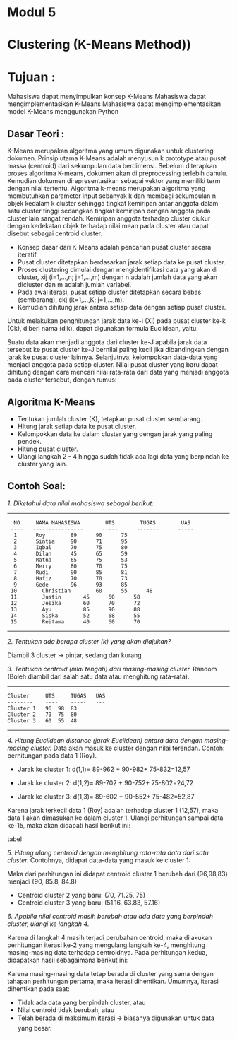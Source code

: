 # Modul 5
# Clustering (K-Means Method))

# Tujuan : 

Mahasiswa dapat menyimpulkan konsep K-Means
Mahasiswa dapat mengimplementasikan K-Means
Mahasiswa dapat mengimplementasikan model K-Means menggunakan Python 

## Dasar Teori :
K-Means merupakan algoritma yang umum digunakan untuk clustering dokumen. Prinsip utama K-Means adalah menyusun k prototype atau pusat massa (centroid) dari sekumpulan data berdimensi. Sebelum diterapkan proses algoritma K-means, dokumen akan di preprocessing terlebih dahulu. Kemudian dokumen direpresentasikan sebagai vektor yang memiliki term dengan nilai tertentu. 
Algoritma k-means merupakan algoritma yang membutuhkan parameter input sebanyak k dan membagi sekumpulan n objek kedalam k cluster sehingga tingkat kemiripan antar anggota dalam satu cluster tinggi sedangkan tingkat kemiripan dengan anggota pada cluster lain sangat rendah. Kemiripan anggota terhadap cluster diukur dengan kedekatan objek terhadap nilai mean pada cluster atau dapat disebut sebagai centroid cluster.
- Konsep dasar dari K-Means adalah pencarian pusat cluster secara iteratif. 
- Pusat cluster ditetapkan berdasarkan jarak setiap data ke pusat cluster. 
- Proses clustering dimulai dengan mengidentifikasi data yang akan di cluster, xij (i=1,...,n; j=1,...,m) dengan n adalah jumlah data yang akan dicluster dan m adalah jumlah variabel. 
- Pada awal iterasi, pusat setiap cluster ditetapkan secara bebas (sembarang), ckj (k=1,...,K; j=1,...,m). 
- Kemudian dihitung jarak antara setiap data dengan setiap pusat cluster. 

Untuk melakukan penghitungan jarak data ke-i (Xi) pada pusat cluster ke-k (Ck), diberi nama (dik), dapat digunakan formula Euclidean, yaitu:

Suatu data akan menjadi anggota dari cluster ke-J apabila jarak data tersebut ke pusat cluster ke-J bernilai paling kecil jika dibandingkan dengan jarak ke pusat cluster lainnya. 
Selanjutnya, kelompokkan data-data yang menjadi anggota pada setiap cluster.
Nilai pusat cluster yang baru dapat dihitung dengan cara mencari nilai rata-rata dari data yang menjadi anggota pada cluster tersebut, dengan rumus:

## Algoritma K-Means 
 
- Tentukan jumlah cluster (K), tetapkan pusat cluster sembarang. 
- Hitung jarak setiap data ke pusat cluster. 
- Kelompokkan data ke dalam cluster yang dengan jarak yang paling pendek. 
- Hitung pusat cluster. 
- Ulangi langkah 2 - 4 hingga sudah tidak ada lagi data yang berpindah ke cluster yang lain.

## Contoh Soal:

*1. Diketahui data nilai mahasiswa sebagai berikut:*

----------------------------------------------------------------------
      NO     NAMA MAHASISWA        UTS        TUGAS        UAS
     ----   ----------------      -----      -------      -----
      1	     Roy		89	    90		75
      2	     Sintia		90	    71		95
      3	     Iqbal		70	    75		80
      4	     Dilan		45	    65		59
      5	     Ratna		65	    75		53
      6	     Merry		80	    70		75
      7	     Rudi		90	    85		81
      8	     Hafiz		70	    70		73
      9	     Gede		96	    93		85
     10        Christian 		60	    55		48
     11        Justin		45	    60		58
     12        Jesika		60	    70		72
     13        Ayu			85	    90		88
     14        Siska		52	    68		55
     15        Reitama		40	    60		70
----------------------------------------------------------------------

*2. Tentukan ada berapa cluster (k) yang akan diajukan?*

Diambil 3 cluster -> pintar, sedang dan kurang

*3. Tentukan centroid (nilai tengah) dari masing-masing cluster.*
Random (Boleh diambil dari salah satu data atau menghitung rata-rata).

----------------------------------------------------------------------
	Cluster 	UTS 	TUGAS 	UAS
 	--------	----	-----	---
	Cluster 1	96	98	83
	Cluster 2	70	75	80
	Cluster 3	60	55	48
----------------------------------------------------------------------

*4. Hitung Euclidean distance (jarak Euclidean) antara data dengan masing-masing cluster.*
Data akan masuk ke cluster dengan nilai terendah.
Contoh: perhitungan pada data 1 (Roy).

- Jarak ke cluster 1:
d(1,1)= 89-962 + 90-982+ 75-832=12,57

- Jarak ke cluster 2:
d(1,2)= 89-702 + 90-752+ 75-802=24,72

- Jarak ke cluster 3:
d(1,3)= 89-602 + 90-552+ 75-482=52,87

Karena jarak terkecil data 1 (Roy) adalah terhadap cluster 1 (12,57), maka data 1 akan dimasukan ke dalam cluster 1.
Ulangi perhitungan sampai data ke-15, maka akan didapati hasil berikut ini:

tabel

*5. Hitung ulang centroid dengan menghitung rata-rata data dari satu cluster.*
Contohnya, didapat data-data yang masuk ke cluster 1:

Maka dari perhitungan ini didapat centroid cluster 1 berubah dari (96,98,83) menjadi (90, 85.8, 84.8)

- Centroid cluster 2 yang baru: (70, 71.25, 75)
- Centroid cluster 3 yang baru: (51.16, 63.83, 57.16)

*6. Apabila nilai centroid masih berubah atau ada data yang berpindah cluster, ulangi ke langkah 4.*

Karena di langkah 4 masih terjadi perubahan centroid, maka dilakukan perhitungan iterasi ke-2 yang mengulang langkah ke-4, menghitung masing-masing data terhadap centroidnya. Pada perhitungan kedua, didapatkan hasil sebagaimana berikut ini:

Karena masing-masing data tetap berada di cluster yang sama dengan tahapan perhitungan pertama, maka iterasi dihentikan. Umumnya, iterasi dihentikan pada saat:
- Tidak ada data yang berpindah cluster, atau
- Nilai centroid tidak berubah, atau
- Telah berada di maksimum iterasi 🡪 biasanya digunakan untuk data yang besar. 
